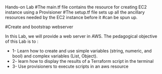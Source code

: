 Hands-on Lab
#The main.tf file contains the resource for creating EC2 instance using a Provisioner
#The setup.tf file sets up all the ancillary resources needed by the EC2 instance before it 
#can be spun up.

#Create and bootstrap webserver


In this Lab, we will provide a web server in AWS. The pedagogical objective of this Lab is to :
- 1-  Learn how to create and use simple variables (string, numeric, and bool) and complex variables (List, Object).
- 2- learn how to display the results of a Terraform script in the terminal
- 3- Use provisioners to execute scripts in an aws resource

